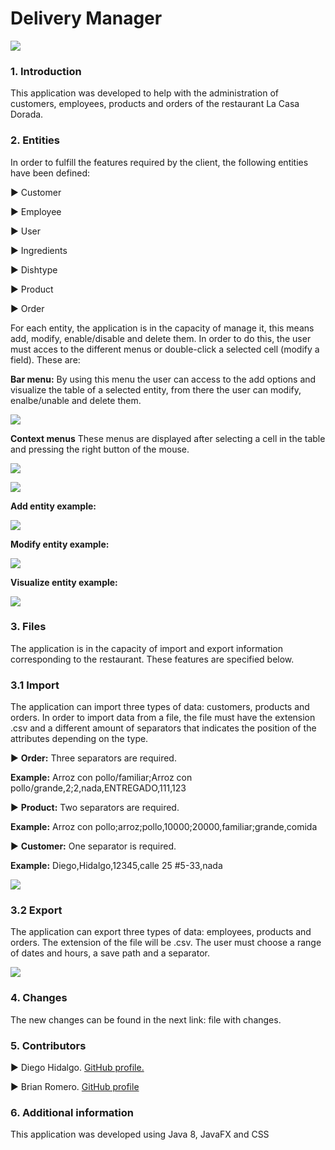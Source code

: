 
# Delivery Manager


![](https://github.com/Diego-Hidalgo/delivery-manager/blob/create-GUI/images/La-Casa-Dorada.jpg?raw=true)


### 1. Introduction
This application was developed to help with the administration of customers, employees, products and orders of the restaurant La Casa Dorada.


### 2. Entities
In order to fulfill the features required by the client, the following entities
have been defined:

▶ Customer

▶ Employee

▶ User

▶ Ingredients

▶ Dishtype

▶ Product

▶ Order

For each entity, the application is in the capacity of manage it, this means add, modify, enable/disable and delete them. In order to do this, the user must acces to the different menus or double-click a selected cell (modify a field). These are:


**Bar menu:**
By using this menu the user can access to the add options and visualize the table of a selected entity, from there the user can modify, enalbe/unable and delete them.


![](https://github.com/Diego-Hidalgo/delivery-manager/blob/create-GUI/images/menu-imgs/menu-bar.PNG?raw=true)


**Context menus**
These menus are displayed after selecting a cell in the table and pressing the right button of the mouse.


![](https://github.com/Diego-Hidalgo/delivery-manager/blob/create-GUI/images/menu-imgs/context-menu.png?raw=true)


![](https://github.com/Diego-Hidalgo/delivery-manager/blob/create-GUI/images/menu-imgs/context-menu2.png?raw=true)


**Add entity example:**


![](https://github.com/Diego-Hidalgo/delivery-manager/blob/create-GUI/images/orders-imgs/add-order.PNG?raw=true)


**Modify entity example:**


![](https://github.com/Diego-Hidalgo/delivery-manager/blob/create-GUI/images/products-imgs/modify-product.PNG?raw=true)


**Visualize entity example:**


![](https://github.com/Diego-Hidalgo/delivery-manager/blob/create-GUI/images/ingredientes-imgs/ingredients-table.PNG?raw=true)


### 3. Files
The application is in the capacity of import and export information corresponding to the restaurant. These features are specified below.

### 3.1 Import
The application can import three types of data: customers, products and orders. In order to import data from a file, the file must have the extension .csv and a different amount of separators that indicates the position of the attributes depending on the type.

▶ **Order:** Three separators are required.

**Example:**
Arroz con pollo/familiar;Arroz con pollo/grande,2;2,nada,ENTREGADO,111,123

▶ **Product:** Two separators are required.

**Example:** Arroz con pollo;arroz;pollo,10000;20000,familiar;grande,comida

▶ **Customer:** One separator is required.

**Example:** Diego,Hidalgo,12345,calle 25 #5-33,nada


![](https://github.com/Diego-Hidalgo/delivery-manager/blob/create-GUI/images/files-imgs/import-img.PNG)


### 3.2 Export
The application can export three types of data: employees, products and orders. The extension of the file will be .csv. The user must choose a range of dates and hours, a save path and a separator.


![](https://github.com/Diego-Hidalgo/delivery-manager/blob/create-GUI/images/files-imgs/export-img.PNG?raw=true)


### 4. Changes

The new changes can be found in the next link: file with changes.


### 5. Contributors

▶ Diego Hidalgo. [GitHub profile.](https://github.com/Diego-Hidalgo "GitHub profile.")

▶ Brian Romero. [GitHub profile](https://github.com/BrianR18 "GitHub profile")


### 6. Additional information
This application was developed using Java 8, JavaFX and CSS